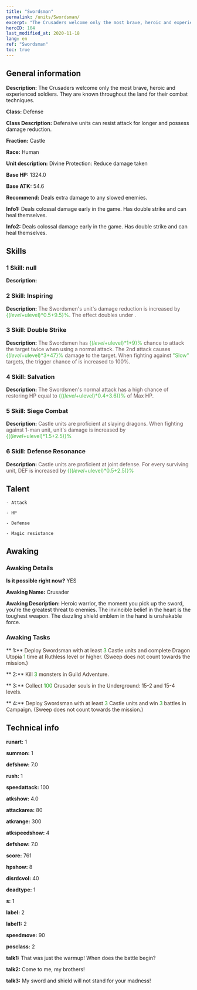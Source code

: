 ```yaml
---
title: "Swordsman"
permalink: /units/Swordsman/
excerpt: "The Crusaders welcome only the most brave, heroic and experienced soldiers. They are known throughout the land for their combat techniques."
heroID: 104
last_modified_at: 2020-11-18
lang: en
ref: "Swordsman"
toc: true
---
```

## General information
 **Description:** The Crusaders welcome only the most brave, heroic and experienced soldiers. They are known throughout the land for their combat techniques.

 **Class:** Defense

 **Class Description:** Defensive units can resist attack for longer and possess damage reduction.

 **Fraction:** Castle

 **Race:** Human

 **Unit description:** Divine Protection: Reduce damage taken

 **Base HP:** 1324.0

 **Base ATK:** 54.6

 **Recommend:** Deals extra damage to any slowed enemies.

 **Info1:** Deals colossal damage early in the game. Has double strike and can heal themselves.

 **Info2:** Deals colossal damage early in the game. Has double strike and can heal themselves.

## Skills
### 1 Skill: null
 **Description:** 

### 2 Skill: Inspiring
 **Description:** <span style="color: #645252">The Swordsmen's unit's damage reduction is increased by <span style="color: black"><span style="color: #48b946">{($level+$ulevel)*0.5+9.5}%<span style="color: black"><span style="color: #645252">. The effect doubles under <span style="color: black"><span style="color: #48b946"><High Morale><span style="color: black"><span style="color: #645252">.<span style="color: black">

### 3 Skill: Double Strike
 **Description:** <span style="color: #645252">The Swordsmen has <span style="color: black"><span style="color: #48b946">{($level+$ulevel)*1+9}%<span style="color: black"><span style="color: #645252"> chance to attack the target twice when using a normal attack. The 2nd attack causes <span style="color: black"><span style="color: #48b946">{($level+$ulevel)*3+47}%<span style="color: black"><span style="color: #645252"> damage to the target. When fighting against <span style="color: black"><span style="color: #48b946">\"Slow\"<span style="color: black"><span style="color: #645252"> targets, the trigger chance of <Double Strike> is increased to 100%.<span style="color: black">

### 4 Skill: Salvation
 **Description:** <span style="color: #645252">The Swordsmen's normal attack has a high chance of restoring HP equal to <span style="color: black"><span style="color: #48b946">{(($level+$ulevel)*0.4+3.6)}%<span style="color: black"><span style="color: #645252"> of Max HP.<span style="color: black">

### 5 Skill: Siege Combat
 **Description:** <span style="color: #645252">Castle units are proficient at slaying dragons. When fighting against 1-man unit, unit's damage is increased by <span style="color: black"><span style="color: #48b946">{(($level+$ulevel)*1.5+2.5)}%<span style="color: black"><span style="color: #645252"> <span style="color: black">

### 6 Skill: Defense Resonance
 **Description:** <span style="color: #645252">Castle units are proficient at joint defense. For every surviving unit, DEF is increased by <span style="color: black"><span style="color: #48b946">{(($level+$ulevel)*0.5+2.5)}%<span style="color: black"><span style="color: #645252"><span style="color: black">

## Talent

    - Attack

    - HP

    - Defense

    - Magic resistance

## Awaking
### Awaking Details
 **Is it possible right now?** YES

 **Awaking Name:** Crusader

 **Awaking Description:** Heroic warrior, the moment you pick up the sword, you're the greatest threat to enemies. The invincible belief in the heart is the toughest weapon. The dazzling shield emblem in the hand is unshakable force.

### Awaking Tasks

 ** 1:** <span style="color: #3c2a1e">Deploy Swordsman with at least <span style="color: black"><span style="color: #1ca216">3<span style="color: black"><span style="color: #3c2a1e"> Castle units and complete Dragon Utopia <span style="color: black"><span style="color: #1ca216">1<span style="color: black"><span style="color: #3c2a1e"> time at Ruthless level or higher. (Sweep does not count towards the mission.)<span style="color: black">

 ** 2:** <span style="color: #3c2a1e">Kill <span style="color: black"><span style="color: #1ca216">3<span style="color: black"><span style="color: #3c2a1e"> monsters in Guild Adventure.<span style="color: black">

 ** 3:** <span style="color: #3c2a1e">Collect <span style="color: black"><span style="color: #1ca216">100<span style="color: black"><span style="color: #3c2a1e"> Crusader souls in the Underground: 15-2 and 15-4 levels.<span style="color: black">

 ** 4:** <span style="color: #3c2a1e">Deploy Swordsman with at least <span style="color: black"><span style="color: #1ca216">3<span style="color: black"><span style="color: #3c2a1e"> Castle units and win <span style="color: black"><span style="color: #1ca216">3<span style="color: black"><span style="color: #3c2a1e"> battles in Campaign. (Sweep does not count towards the mission.)<span style="color: black">

## Technical info
 **runart:** 1

 **summon:** 1

 **defshow:** 7.0

 **rush:** 1

 **speedattack:** 100

 **atkshow:** 4.0

 **attackarea:** 80

 **atkrange:** 300

 **atkspeedshow:** 4

 **defshow:** 7.0

 **score:** 761

 **hpshow:** 8

 **disrdcvol:** 40

 **deadtype:** 1

 **s:** 1

 **label:** 2

 **label1:** 2

 **speedmove:** 90

 **posclass:** 2

 **talk1:** That was just the warmup! When does the battle begin?

 **talk2:** Come to me, my brothers!

 **talk3:** My sword and shield will not stand for your madness!

